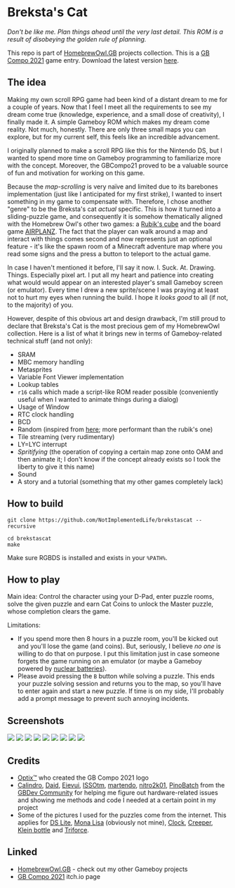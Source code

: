 # Breksta's Cat

_Don't be like me. Plan things ahead until the very last detail. This ROM is a result of disobeying the golden rule of planning._

This repo is part of [HomebrewOwl.GB](https://github.com/NotImplementedLife/HomebrewOwl.GB "HomebrewOwl") projects collection.
This is a [GB Compo 2021](https://gbdev.io/gbcompo21/) game entry. Download the latest version [here](https://github.com/NotImplementedLife/brekstascat/releases/download/1.1/brekstascat_1_1.gb).

## The idea

Making my own scroll RPG game had been kind of a distant dream to me for a couple of years. 
Now that I feel I meet all the requirements to see my dream come true (knowledge, experience, and a small dose of creativity),
I finally made it. A simple Gameboy ROM which makes my dream come reality. Not much, honestly. There are only three small maps you can explore, but for my current self,
this feels like an incredible advancement.

I originally planned to make a scroll RPG like this for the Nintendo DS, but I wanted to spend more time on Gameboy programming to
familiarize more with the concept. Moreover, the GBCompo21 proved to be a valuable source of fun and motivation for working on this game.

Because the _map-scrolling_ is very naïve and limited due to its barebones implementation (just like I anticipated for my first strike), I wanted to insert something in my game to compensate with. Therefore, I chose another "genre" to be the Breksta's cat _actual_ specific. This is how it turned into a sliding-puzzle game, and consequently it is somehow thematically aligned with the Homebrew Owl's other two games: a [Rubik's cube](https://github.com/NotImplementedLife/rubik) and the board game [AIRPLANZ](https://github.com/NotImplementedLife/AIRPLANZ). The fact that the player can walk around a map and interact with things comes second and now represents just an optional feature - it's like the spawn room of a Minecraft adventure map where you read some signs and the press a button to teleport to the actual game.

In case I haven't mentioned it before, I'll say it now. I. Suck. At. Drawing. Things. Especially pixel art. I put all my heart and patience into creating what would would appear on an interested player's small Gameboy screen (or emulator). Every time I drew a new sprite/scene I was praying at least not to hurt my eyes when running the build. I hope it _looks good_ to all (if not, to the majority) of you.

However, despite of this obvious art and design drawback, I'm still proud to declare that Breksta's Cat is the most precious gem of my HomebrewOwl collection.
Here is a list of what it brings new in terms of Gameboy-related technical stuff (and not only):

- SRAM
- MBC memory handling
- Metasprites
- Variable Font Viewer implementation
- Lookup tables
- `r16` calls which made a script-like ROM reader possible (conveniently useful when I wanted to animate things during a dialog)
- Usage of Window
- RTC clock handling
- BCD
- Random (inspired from [here](https://wikiti.brandonw.net/index.php?title=Z80_Routines:Math:Random); more performant than the rubik's one)
- Tile streaming (very rudimentary)
- LY=LYC interrupt
- _Spritifying_ (the operation of copying a certain map zone onto OAM and then animate it; I don't know if the concept already exists so I took the liberty to give it this name)
- Sound
- A story and a tutorial (something that my other games completely lack)

## How to build

```
git clone https://github.com/NotImplementedLife/brekstascat --recursive
```

```
cd brekstascat
make
```
Make sure RGBDS is installed and exists in your `%PATH%`.

## How to play

Main idea: Control the character using your D-Pad, enter puzzle rooms, solve the given puzzle and earn Cat Coins to unlock the Master puzzle, whose completion clears the game.

Limitations:
- If you spend more then 8 hours in a puzzle room, you'll be kicked out and you'll lose the game (and coins). But, seriously, I believe _no one_ is willing to do that on purpose. I put this limitation just in case someone forgets the game running on an emulator (or maybe a Gameboy powered by [nuclear batteries](https://www.youtube.com/watch?v=1LljlYJU1gY)).
- Please avoid pressing the `B` button while solving a puzzle. This ends your puzzle solving session and returns you to the map, so you'll have to enter again and start a new puzzle. If time is on my side, I'll probably add a prompt message to prevent such annoying incidents.

## Screenshots

<img src="README_Resources/ss01.png"></img>
<img src="README_Resources/ss02.png"></img>
<img src="README_Resources/ss03.png"></img>
<img src="README_Resources/ss04.png"></img>
<img src="README_Resources/ss05.png"></img>
<img src="README_Resources/ss06.png"></img>
<img src="README_Resources/ss07.png"></img>
<img src="README_Resources/ss08.png"></img>
<img src="README_Resources/ss09.png"></img>

## Credits

- [Optix™](https://github.com/Hacktix) who created the GB Compo 2021 logo
- [Calindro](https://github.com/Calindro), [Daid](https://github.com/daid), [Eievui](https://github.com/GreenAndEievui), [ISSOtm](https://github.com/ISSOtm), [martendo](https://github.com/martendo), [nitro2k01](https://github.com/nitro2k01), [PinoBatch](https://github.com/pinobatch) from the [GBDev Community](https://gbdev.io/) for helping me figure out hardware-related issues and showing me methods and code I needed at a certain point in my project
- Some of the pictures I used for the puzzles come from the internet. This applies for [DS Lite](https://www.trustedreviews.com/wp-content/uploads/sites/54/2006/06/3051-4-1.jpg), [Mona Lisa](https://upload.wikimedia.org/wikipedia/commons/6/6a/Mona_Lisa.jpg) (obviously not mine), [Clock](https://www.etsy.com/listing/1042550112/vintage-slava-desk-clock-mechanical?ga_order=most_relevant&ga_search_type=all&ga_view_type=gallery&ga_search_query=slava+11+jewels&ref=sr_gallery-1-26), [Creeper](https://i.redd.it/wpz1hfn49fi41.png), [Klein bottle](https://www.dummies.com/education/science/physics/string-theory-and-three-dimensions-of-space/) and [Triforce](https://zelda.fandom.com/wiki/Triforce).

## Linked

- [HomebrewOwl.GB](https://github.com/NotImplementedLife/HomebrewOwl.GB "HomebrewOwl.GB") - check out my other Gameboy projects
- [GB Compo 2021](https://itch.io/jam/gbcompo21) itch.io page
